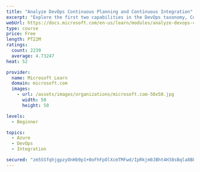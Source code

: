 ```yaml
---
title: "Analyze DevOps Continuous Planning and Continuous Integration"
excerpt: "Explore the first two capabilities in the DevOps taxonomy, Continuous Planning and Continuous Integration."
webUrl: https://docs.microsoft.com/en-us/learn/modules/analyze-devops-continuous-planning-intergration/
type: course
price: Free
length: PT22M
ratings:
  count: 2239
  average: 4.73247
heat: 52

provider:
  name: Microsoft Learn
  domain: microsoft.com
  images:
    - url: /assets/images/organizations/microsoft.com-50x50.jpg
      width: 50
      height: 50

levels:
  - Beginner

topics:
  - Azure
  - DevOps
  - Integration

secured: "zm5SSfqhjgpzyOnHb9p1+0oFhFpOlXcmTMFwd/IpRkjm0JBht4H38sBqla8BLcnM1xAPmjOXakWEaBKOaFa3UysNrKigkhDudWCVfkZbIejKE/JJ9VihLaOonkOpgBDYhDD2XIDwJoKYmpG/nK/V3PRf8THHRe++D3YDx+/YLXk0ovRnYLo01HPZgXjThAjCupCbKuF4okzNDS/1LCPS/dpcUo8A5qN004JFUkwz6Y0Q5QG8LUhrh7SWaEc0YV2QlgmN/82t8+Gj2MGRp720waxKI4DtI+HI2X4cL45q/7QF8Vn0ncfl80gO6i8rUkry+iL2KeZO1KGUQUm6XvP7R1Htch58ht/9+HjcYXltEJvGA9r0oXxYpljQFcwtsypu58sFJ/tLEBkN03I14qDSyW4JsFjt7WGyt4NmxA1eqng=;YPjIUdNX1BM/DcHokxZYRA=="
---
```



